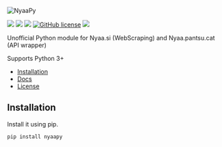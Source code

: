 ![NyaaPy](https://github.com/JuanjoSalvador/NyaaPy/blob/master/nyaapy-logo.png?raw=true)

![](https://img.shields.io/badge/Python-3.5-green.svg)
![](https://img.shields.io/badge/Nyaa.si-supported-green.svg)
![](https://img.shields.io/badge/NyaaPantsu-supported-green.svg)
[![GitHub license](https://img.shields.io/badge/license-MIT-blue.svg)](https://raw.githubusercontent.com/JuanjoSalvador/NyaaPy/master/LICENSE.txt)
![](https://img.shields.io/badge/Version-0.5.0-blue.svg)


Unofficial Python module for Nyaa.si (WebScraping) and Nyaa.pantsu.cat (API wrapper)

Supports Python 3+

* [Installation](#installation)
* [Docs](https://github.com/JuanjoSalvador/NyaaPy/wiki)
* [License](#license)

## Installation

Install it using pip.

    pip install nyaapy

